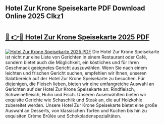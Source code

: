## Hotel Zur Krone Speisekarte PDF Download Online 2025 CIkz1

# <h2><a href="http://gca09jc.nevu.top/?p=Hotel+Zur+Krone+Speisekarte">🔗 👉🔴 Hotel Zur Krone Speisekarte 2025 PDF</a></h2>

[![Hotel Zur Krone Speisekarte 2025 PDF](https://i.imgur.com/dBaPXMq.png)](http://gca09jc.nevu.top/?p=Hotel+Zur+Krone+Speisekarte)
Die Hotel Zur Krone Speisekarte ist nicht nur eine Liste von Gerichten in einem Restaurant oder Café, sondern bietet auch die Möglichkeit, ein köstliches und für Ihren Geschmack geeignetes Gericht auszuwählen. Wenn Sie nach einem leichten und frischen Gericht suchen, empfehlen wir Ihnen, unseren Salatbereich auf der Hotel Zur Krone Speisekarte zu besuchen. Für diejenigen, die Fleisch lieben, bieten wir eine umfangreiche Auswahl an Gerichten auf der Hotel Zur Krone Speisekarte an: Rindfleisch, Schweinefleisch, Huhn und Fisch. Unseren Auserwählten bieten wir exquisite Gerichte wie Schaschlik und Steak an, die auf Holzkohle zubereitet werden. Unsere Hotel Zur Krone Speisekarte bietet eine große Auswahl an Desserts, von klassischen Torten und Kuchen bis hin zu exquisiten Crème Brûlée und Schokoladenspezialitäten.
